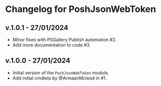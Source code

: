 # Changelog for PoshJsonWebToken

## v.1.0.1 - 27/01/2024

+ Minor fixes with PSGallery Publish automation #2.
+ Add more documentation to code #3.

## v.1.0.0 - 27/01/2024

+ Initial version of the `PoshJsonWebToken` module.
+ Add initial cmdlets by @ArmaanMcleod in #1.
